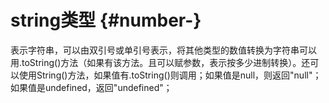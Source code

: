 # string类型 {#number-}

表示字符串，可以由双引号或单引号表示，将其他类型的数值转换为字符串可以用.toString\(\)方法（如果有该方法。且可以赋参数，表示按多少进制转换）。还可以使用String\(\)方法，如果值有.toString\(\)则调用；如果值是null，则返回"null"；如果值是undefined，返回"undefined"；

